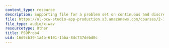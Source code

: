 ```yaml
---
content_type: resource
description: Supporting file for a problem set on continuous and discrete signal processing.
file: https://ol-ocw-studio-app-production.s3.amazonaws.com/courses/2-161-signal-processing-continuous-and-discrete-fall-2008/16d9cb391a4b61011bba8dc737debd0c_PS9Prob4.wav
file_type: audio/x-wav
resourcetype: Other
title: PS9Prob4
uid: 16d9cb39-1a4b-6101-1bba-8dc737debd0c
---
```

